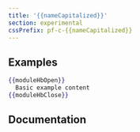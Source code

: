 ```yaml
---
title: '{{nameCapitalized}}'
section: experimental
cssPrefix: pf-c-{{nameCapitalized}}
---
```


## Examples
```hbs title=Basic
{{moduleHbOpen}}
  Basic example content
{{moduleHbClose}}
```

## Documentation
